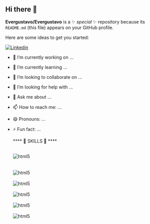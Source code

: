 ## Hi there 👋


**Evergustavo/Evergustavo** is a ✨ _special_ ✨ repository because its `README.md` (this file) appears on your GitHub profile.

Here are some ideas to get you started:

[![Linkedin](https://img.shields.io/badge/LinkedIn-0077B5?style=for-the-badge&logo=linkedin&logoColor=white)](https://www.linkedin.com/in/gustavo-sourient-25b0931bb/)

- 🔭 I’m currently working on ...
- 🌱 I’m currently learning ...
- 👯 I’m looking to collaborate on ...
- 🤔 I’m looking for help with ...
- 💬 Ask me about ...
- 📫 How to reach me: ...
- 😄 Pronouns: ...
- ⚡ Fun fact: ...

    ****  🚀 SKILLS 🚀   ****
  <div style = "display: inline_block"><br/>
     <img align="center" alt="html5" src="https://img.shields.io/badge/C%23-239120?style=for-the-badge&logo=c-sharp&logoColor=white" />
  </div>

    <div style = "display: inline_block"><br/>
     <img align="center" alt="" src="" />
  </div>

    <div style = "display: inline_block"><br/>
     <img align="center" alt="html5" src="" />
  </div>

    <div style = "display: inline_block"><br/>
     <img align="center" alt="html5" src="" />
  </div>

    <div style = "display: inline_block"><br/>
     <img align="center" alt="html5" src="" />
  </div>

    <div style = "display: inline_block"><br/>
     <img align="center" alt="html5" src="" />
  </div>

    <div style = "display: inline_block"><br/>
     <img align="center" alt="html5" src="" />
  </div>

  
